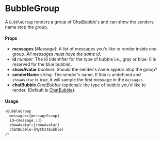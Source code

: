 # BubbleGroup

A `BubbleGroup` renders a group of [ChatBubble](../ChatBubble)'s and can show the senders name atop the group.

#### Props

* **messages** _[Message]_: A list of messages you's like to render inside one group. _All messages must have the same id_.
* **id** _number_: The id (identifier for the type of bubble i.e., gray or blue. 0 is reserved for the blue bubble).
* **showAvatar** _boolean_: Should the sender's name appear atop the group?
* **senderName** _string_: The sender's name. If this is undefined and `showAvatar` is true, it will sample the first message in the `messages`.
* **chatBubble** _ChatBubble_ (optional): the type of bubble you'd like to render. (Default is [ChatBubble](../ChatBubble)).

#### Usage

```javascript
<BubbleGroup
  messages={messageGroup}
  id={message.id}
  showAvatar={showAvatar}
  chatBubble={MyChatBubble}
/>
```
